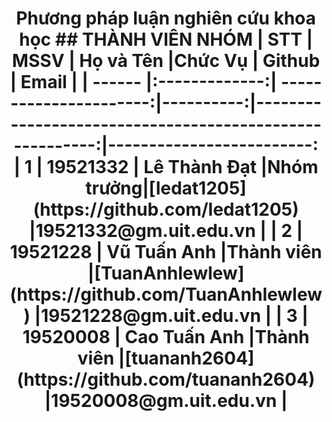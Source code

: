 <h1 align="center"><b>Phương pháp luận nghiên cứu khoa học</b></h>
## THÀNH VIÊN NHÓM
| STT    | MSSV          | Họ và Tên              |Chức Vụ    | Github                                                  | Email                   |
| ------ |:-------------:| ----------------------:|----------:|--------------------------------------------------------:|-------------------------:
| 1      | 19521332      | Lê Thành Đạt           |Nhóm trưởng|[ledat1205](https://github.com/ledat1205)                |19521332@gm.uit.edu.vn   |
| 2      | 19521228      | Vũ Tuấn Anh            |Thành viên |[TuanAnhlewlew](https://github.com/TuanAnhlewlew)        |19521228@gm.uit.edu.vn   |
| 3      | 19520008      | Cao Tuấn Anh           |Thành viên |[tuananh2604](https://github.com/tuananh2604)            |19520008@gm.uit.edu.vn   |
